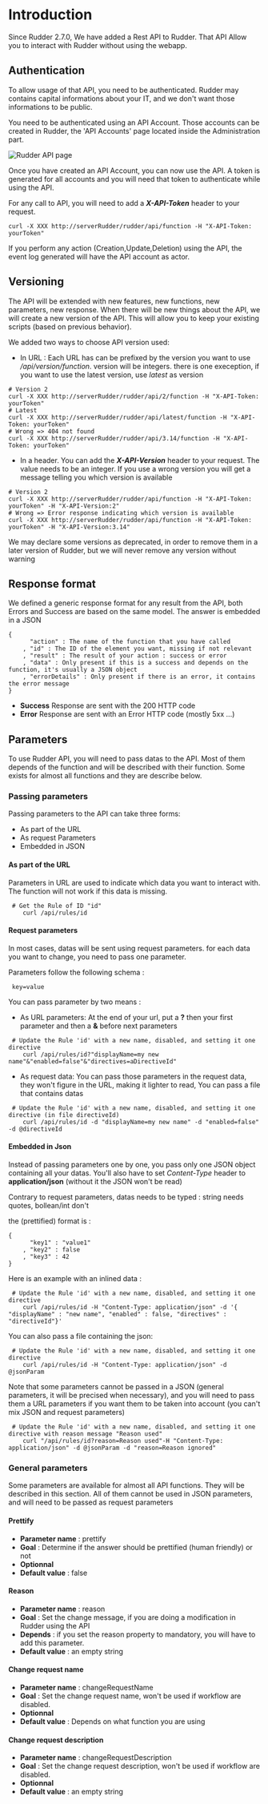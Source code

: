 # Introduction

Since Rudder 2.7.0, We have added a Rest API to Rudder. That API Allow you to interact with Rudder without using the webapp.

## Authentication

To allow usage of that API, you need to be authenticated. Rudder may contains capital informations about your IT, and we don't want those informations to be public.

You need to be authenticated using an API Account. Those accounts can be created in Rudder, the 'API Accounts' page located inside the Administration part.

![Rudder API page](../APISettings.png "Rudder API Settings page")

Once you have created an API Account, you can now use the API. A token is generated for all accounts and you will need that token to authenticate while using the API.

For any call to API, you will need to add a **_X-API-Token_** header to your request.

<pre><code>curl -X XXX http://serverRudder/rudder/api/function -H <span class="str">"X-API-Token: yourToken"</span></code></pre>

If you perform any action (Creation,Update,Deletion) using the API, the event log generated will have the API account as actor.

## Versioning

The API will be extended with new features, new functions, new parameters, new response. When there will be new things about the API, we will create a new version of the API. This will allow you to keep your existing scripts (based on previous behavior).

We added two ways to choose API version used:

* In URL : Each URL has can be prefixed by the version you want to use */api/version/function*. version will be integers. there is one exeception, if you want to use the latest version, use *latest* as version

<pre><code><span class="com"># Version 2</span>
curl -X XXX http://serverRudder/rudder/api/<span class="kwd">2</span>/function -H <span class="str">"X-API-Token: yourToken"</span>
<span class="com"># Latest</span>
curl -X XXX http://serverRudder/rudder/api/<span class="kwd">latest</span>/function -H <span class="str">"X-API-Token: yourToken"</span>
<span class="com"># Wrong => 404 not found</span>
curl -X XXX http://serverRudder/rudder/api/<span class="kwd">3.14</span>/function -H <span class="str">"X-API-Token: yourToken"</span>
</code></pre>

* In a header. You can add the **_X-API-Version_** header to your request. The value needs to be an integer. If you use a wrong version you will get a message telling you which version is available

<pre><code><span class="com"># Version 2</span>
curl -X XXX http://serverRudder/rudder/api/function -H <span class="str">"X-API-Token: yourToken"</span> -H <span class="str">"X-API-Version:<span class="kwd">2</span>"</span>
<span class="com"># Wrong => Error response indicating which version is available</span>
curl -X XXX http://serverRudder/rudder/api/function -H <span class="str">"X-API-Token: yourToken"</span> -H <span class="str">"X-API-Version:<span class="kwd">3.14</span>"</span>
</code></pre>

We may declare some versions as deprecated, in order to remove them in a later version of Rudder, but we will never remove any version without warning

## Response format

We defined a generic response format for any result from the API, both Errors and Success are based on the same model. The answer is embedded in a JSON

<pre><code>{
	  <span class="str">"action"</span> : <span class="tag">The name of the function that you have called</span>
	, <span class="str">"id"</span> : <span class="tag">The ID of the element you want, missing if not relevant</span>
	, <span class="str">"result"</span> : <span class="tag">The result of your action : <span class="kwd">success</span> or <span class="kwd">error</span></span>
	, <span class="str">"data"</span> : <span class="tag">Only present if this is a <span class="kwd">success</span> and depends on the function, it's usually a JSON object</span>
	, <span class="str">"errorDetails"</span> : <span class="tag">Only present if there is an <span class="kwd">error</span>, it contains the error message</span>
}
</code></pre>

* __Success__ Response are sent with the 200 HTTP code
* __Error__ Response are sent with an Error HTTP code (mostly 5xx ...)


## Parameters

To use Rudder API, you will need to pass datas to the API. Most of them depends of the function and will be described with their function. Some exists for almost all functions and they are describe below.

### Passing parameters

Passing parameters to the API can take three forms:
* As part of the URL
* As request Parameters
* Embedded in JSON

#### As part of the URL

Parameters in URL are used to indicate which data you want to interact with. The function will not work if this data is missing.

<pre><code>	<span class="com"># Get the Rule of ID "id"</span>
	curl <span class="tag">/api/rules/</span><span class="kwd">id</span>
</code></pre>

#### Request parameters

In most cases, datas will be sent using request parameters. for each data you want to change, you need to pass one parameter.

Parameters follow the following schema : 

<pre><code>	<span class="kwd">key</span>=<span class="tag">value</span></code></pre>

 You can pass parameter by two means : 

* As URL parameters: At the end of your url, put a **?** then your first parameter and then a **&** before next parameters

<pre><code>	<span class="com"># Update the Rule 'id' with a new name, disabled, and setting it one directive </span>
	curl /api/rules/id<span class="kwd">?</span><span class="tag">"displayName=my new name"</span><span class="kwd">&</span><span class="tag">"enabled=false"</span><span class="kwd">&</span><span class="tag">"directives=aDirectiveId"</span>
</code></pre>

* As request data: You can pass those parameters in the request data, they won't figure in the URL, making it lighter to read, You can pass a file that contains datas

<pre><code>	<span class="com"># Update the Rule 'id' with a new name, disabled, and setting it one directive (in file directiveId) </span>
	curl /api/rules/id <span class="kwd">-d</span> <span class="tag">"displayName=my new name"</span> <span class="kwd">-d</span> <span class="tag">"enabled=false"</span> <span class="kwd">-d</span> <span class="tag">@directiveId</span>
</code></pre>

#### Embedded in Json

Instead of passing parameters one by one, you pass only one JSON object containing all your datas. You'll also have to set *Content-Type* header to **application/json** (without it the JSON won't be read)

Contrary to request parameters, datas needs to be typed : string needs quotes, bollean/int don't

the (prettified) format is : 

<pre><code>{
	  <span class="str">"key1"</span> : <span class="tag">"value1"</span>
	, <span class="str">"key2"</span> : <span class="tag">false</span>
	, <span class="str">"key3"</span> : <span class="tag">42</span>
}
</code></pre>

 Here is an example with an inlined data :  

<pre><code>	<span class="com"># Update the Rule 'id' with a new name, disabled, and setting it one directive </span>
	curl /api/rules/id -H <span class="str">"Content-Type: application/json"</span> <span class="kwd">-d</span> <span class="tag">'{ <span class="str">"displayName"</span> : <span class="str">"new name"</span>, <span class="str">"enabled"</span> : <span class="kwd">false</span>, <span class="str">"directives"</span> : <span class="str">"directiveId"</span>}'</span>
</code></pre>

You can also pass a file containing the json: 

<pre><code>	<span class="com"># Update the Rule 'id' with a new name, disabled, and setting it one directive </span>
	curl /api/rules/id -H <span class="str">"Content-Type: application/json"</span> <span class="kwd">-d</span> <span class="tag">@jsonParam</span>
</code></pre>

Note that some parameters cannot be passed in a JSON (general parameters, it will be precised when necessary), and you will need to pass them a URL parameters if you want them to be taken into account (you can't mix JSON and request parameters)

<pre><code>	<span class="com"># Update the Rule 'id' with a new name, disabled, and setting it one directive with reason message "Reason used" </span>
	curl "/api/rules/id<span class="tag">?reason=Reason used"</span>-H <span class="str">"Content-Type: application/json"</span> -d @jsonParam <span class="kwd">-d "reason=Reason ignored"</span>
</code></pre>

### General parameters

Some parameters are available for almost all API functions. They will be described in this section. All of them cannot be used in JSON parameters, and will need to be passed as request parameters

#### Prettify

* **Parameter name** : prettify 
* **Goal** : Determine if the answer should be prettified (human friendly) or not
* **Optionnal**
* **Default value** : false  

#### Reason

* **Parameter name** : reason 
* **Goal** : Set the change message, if you are doing a modification in Rudder using the API
* **Depends** : if you set the reason property to mandatory, you will have to add this parameter. 
* **Default value** : an empty string  

#### Change request name

* **Parameter name** : changeRequestName 
* **Goal** : Set the change request name, won't be used if workflow are disabled.
* **Optionnal**
* **Default value** : Depends on what function you are using  

#### Change request description

* **Parameter name** : changeRequestDescription 
* **Goal** : Set the change request description, won't be used if workflow are disabled.
* **Optionnal**
* **Default value** : an empty string  